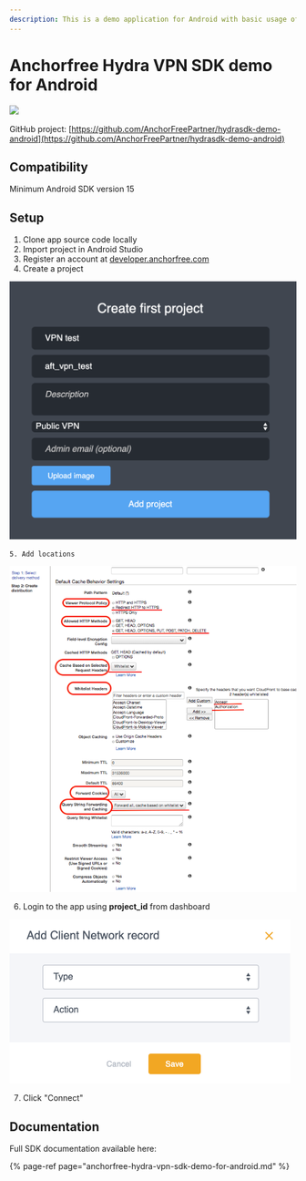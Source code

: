 ```yaml
---
description: This is a demo application for Android with basic usage of Hydra VPN SDK.
---
```


# Anchorfree Hydra VPN SDK demo for Android

[![](https://camo.githubusercontent.com/96e035b772594b98ab503a86e2fb294d9a78044f/68747470733a2f2f6a69747061636b2e696f2f762f416e63686f7246726565506172746e65722f68796472612d73646b2d616e64726f69642e737667)](https://jitpack.io/#AnchorFreePartner/hydra-sdk-android)

GitHub project: [https://github.com/AnchorFreePartner/hydrasdk-demo-android](https://github.com/AnchorFreePartner/hydrasdk-demo-android)

## Compatibility

Minimum Android SDK version 15

## Setup

1. Clone app source code locally
2. Import project in Android Studio
3. Register an account at [developer.anchorfree.com](https://developer.anchorfree.com/)
4. Create a project

![](../.gitbook/assets/image%20%2810%29.png)

    5. Add locations

![](../.gitbook/assets/image%20%284%29.png)

   6. Login to the app using **project\_id** from dashboard

![](../.gitbook/assets/image%20%286%29.png)

   7. Click "Connect"

## Documentation

Full SDK documentation available here:

{% page-ref page="anchorfree-hydra-vpn-sdk-demo-for-android.md" %}

